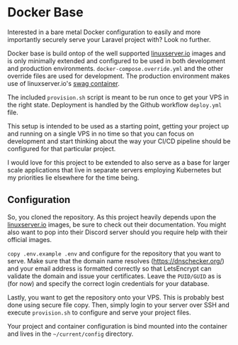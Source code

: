 # Docker Base
Interested in a bare metal Docker configuration to easily and more importantly securely serve your Laravel project with? Look no further.

Docker base is build ontop of the well supported [linuxserver.io](https://linuxserver.io) images and is only minimally extended and configured to be used in both development and production environments. `docker-compose.override.yml` and the other override files are used for development. The production environment makes use of linuxserver.io's [swag container](https://github.com/linuxserver/docker-swag).

The included `provision.sh` script is meant to be run once to get your VPS in the right state. Deployment is handled by the Github workflow `deploy.yml` file.

This setup is intended to be used as a starting point, getting your project up and running on a single VPS in no time so that you can focus on development and start thinking about the way your CI/CD pipeline should be configured for that particular project.

I would love for this project to be extended to also serve as a base for larger scale applications that live in separate servers employing Kubernetes but my priorities lie elsewhere for the time being.

## Configuration

So, you cloned the repository. As this project heavily depends upon the [linuxserver.io](https://linuxserver.io) images, be sure to check out their documentation. You might also want to pop into their Discord server should you require help with their official images.

`copy .env.example .env` and configure for the repository that you want to serve. Make sure that the domain name resolves (https://dnschecker.org/) and your email address is formatted correctly so that LetsEncrypt can validate the domain and issue your certificates. Leave the `PUID/GUID` as is (for now) and specify the correct login credentials for your database.

Lastly, you want to get the repository onto your VPS. This is probably best done using secure file copy. Then, simply login to your server over SSH and execute `provision.sh` to configure and serve your project files.

Your project and container configuration is bind mounted into the container and lives in the `~/current/config` directory.
